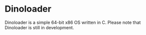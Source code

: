 # Dinoloader
Dinoloader is a simple 64-bit x86 OS written in C. Please note that Dinoloader is still in development.